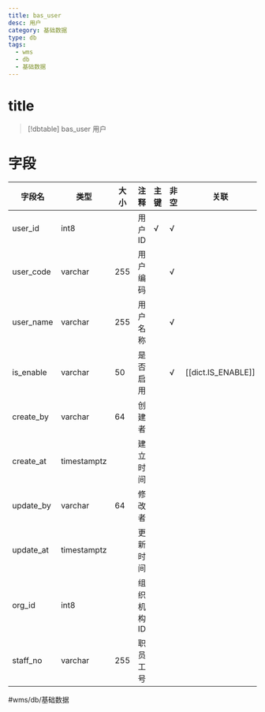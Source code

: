 ```yaml
---
title: bas_user
desc: 用户
category: 基础数据
type: db
tags:
  - wms
  - db
  - 基础数据
---
```


# title
>[!dbtable] bas_user
> 用户

# 字段
| 字段名 | 类型 | 大小 | 注释 | 主键 | 非空 | 关联 |
| --- | --- | --- | --- | --- | --- | --- |
| user_id | int8 |  | 用户ID | √ | √ |  |
| user_code | varchar | 255 | 用户编码 |  | √ |  |
| user_name | varchar | 255 | 用户名称 |  | √ |  |
| is_enable | varchar | 50 | 是否启用 |  | √ | [[dict.IS_ENABLE]] |
| create_by | varchar | 64 | 创建者 |  |  |  |
| create_at | timestamptz |  | 建立时间 |  |  |  |
| update_by | varchar | 64 | 修改者 |  |  |  |
| update_at | timestamptz |  | 更新时间 |  |  |  |
| org_id | int8 |  | 组织机构ID |  |  |  |
| staff_no | varchar | 255 | 职员工号 |  |  |  |
#wms/db/基础数据
